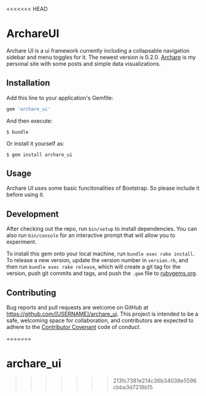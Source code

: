 <<<<<<< HEAD
# ArchareUI

Archare UI is a ui framework currently including a collapsable navigation sidebar and menu toggles for it. 
The newest version is 0.2.0.
[Archare](http://archare.elasticbeanstalk.com) is my personal site with some posts and simple data visualizations.


## Installation

Add this line to your application's Gemfile:

```ruby
gem 'archare_ui'
```

And then execute:

    $ bundle

Or install it yourself as:

    $ gem install archare_ui

## Usage

Archare UI uses some basic funcitonalities of Bootstrap. So please include it before using it. 

## Development

After checking out the repo, run `bin/setup` to install dependencies. You can also run `bin/console` for an interactive prompt that will allow you to experiment.

To install this gem onto your local machine, run `bundle exec rake install`. To release a new version, update the version number in `version.rb`, and then run `bundle exec rake release`, which will create a git tag for the version, push git commits and tags, and push the `.gem` file to [rubygems.org](https://rubygems.org).

## Contributing

Bug reports and pull requests are welcome on GitHub at https://github.com/[USERNAME]/archare_ui. This project is intended to be a safe, welcoming space for collaboration, and contributors are expected to adhere to the [Contributor Covenant](http://contributor-covenant.org) code of conduct.

=======
# archare_ui
>>>>>>> 213fc7381e214c36b34038e5596cbba3d7218b15
